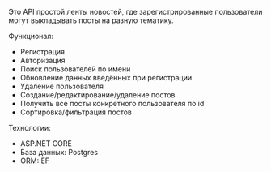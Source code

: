 Это API простой ленты новостей, где зарегистрированные пользователи могут выкладывать посты на разную тематику.

Функционал:
- Регистрация
- Авторизация
- Поиск пользователей по имени
- Обновление данных введённых при регистрации
- Удаление пользователя
- Создание/редактирование/удаление постов
- Получить все посты конкретного пользователя по id
- Сортировка/фильтрация постов

Технологии:
- ASP.NET CORE
- База данных: Postgres
- ОRМ: EF

